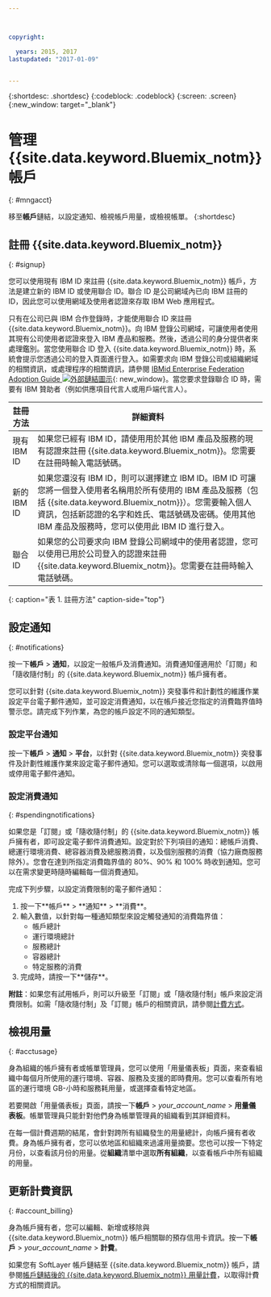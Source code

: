 ```yaml
---



copyright:

  years: 2015, 2017
lastupdated: "2017-01-09"


---
```


{:shortdesc: .shortdesc}
{:codeblock: .codeblock}
{:screen: .screen}
{:new_window: target="_blank"}

# 管理 {{site.data.keyword.Bluemix_notm}} 帳戶
{: #mngacct}

移至**帳戶**鏈結，以設定通知、檢視帳戶用量，或檢視帳單。
{:shortdesc}

## 註冊 {{site.data.keyword.Bluemix_notm}}
{: #signup}

您可以使用現有 IBM ID 來註冊 {{site.data.keyword.Bluemix_notm}} 帳戶，方法是建立新的 IBM ID 或使用聯合 ID。聯合 ID 是公司網域內已向 IBM 註冊的 ID，因此您可以使用網域及使用者認證來存取 IBM Web 應用程式。  

只有在公司已與 IBM 合作登錄時，才能使用聯合 ID 來註冊 {{site.data.keyword.Bluemix_notm}}。向 IBM 登錄公司網域，可讓使用者使用其現有公司使用者認證來登入 IBM 產品和服務。然後，透過公司的身分提供者來處理鑑別。當您使用聯合 ID 登入 {{site.data.keyword.Bluemix_notm}} 時，系統會提示您透過公司的登入頁面進行登入。如需要求向 IBM 登錄公司或組織網域的相關資訊，或處理程序的相關資訊，請參閱 [IBMid Enterprise Federation Adoption Guide ![外部鏈結圖示](../icons/launch-glyph.svg)](https://ibm.box.com/v/IBMid-Federation-Guide){: new_window}。當您要求登錄聯合 ID 時，需要有 IBM 贊助者（例如供應項目代言人或用戶端代言人）。

| 註冊方法 | 詳細資料 |    
|-----------------|---------|
|現有 IBM ID | 如果您已經有 IBM ID，請使用用於其他 IBM 產品及服務的現有認證來註冊 {{site.data.keyword.Bluemix_notm}}。您需要在註冊時輸入電話號碼。 |
|新的 IBM ID | 如果您還沒有 IBM ID，則可以選擇建立 IBM ID。IBM ID 可讓您將一個登入使用者名稱用於所有使用的 IBM 產品及服務（包括 {{site.data.keyword.Bluemix_notm}}）。您需要輸入個人資訊，包括新認證的名字和姓氏、電話號碼及密碼。使用其他 IBM 產品及服務時，您可以使用此 IBM ID 進行登入。  |
|聯合 ID | 如果您的公司要求向 IBM 登錄公司網域中的使用者認證，您可以使用已用於公司登入的認證來註冊 {{site.data.keyword.Bluemix_notm}}。您需要在註冊時輸入電話號碼。 |
{: caption="表 1. 註冊方法" caption-side="top"}

## 設定通知
{: #notifications}

按一下**帳戶** &gt; **通知**，以設定一般帳戶及消費通知。消費通知僅適用於「訂閱」和「隨收隨付制」的 {{site.data.keyword.Bluemix_notm}} 帳戶擁有者。

您可以針對 {{site.data.keyword.Bluemix_notm}} 突發事件和計劃性的維護作業設定平台電子郵件通知，並可設定消費通知，以在帳戶接近您指定的消費臨界值時警示您。請完成下列作業，為您的帳戶設定不同的通知類型。

### 設定平台通知

按一下**帳戶** &gt; **通知** &gt; **平台**，以針對 {{site.data.keyword.Bluemix_notm}} 突發事件及計劃性維護作業來設定電子郵件通知。您可以選取或清除每一個選項，以啟用或停用電子郵件通知。

<!-- staging only

**Note**: You are always alerted by email about emergencies and pricing changes.

On the **Platform** tab you can also customize notifications for your orgs, spaces, or applications. Complete the following steps to add a customized notification:

<ol>
<li>Select **Add a Notification**.</li>
<li>Use the search field to find the org, application, service, or resource that you want to set a notification for, or expand the item in the pre-populated list.</li>
<li>Select *Email* to set the notification type.</li>
</ol>

staging only end -->

### 設定消費通知
{: #spendingnotifications}

如果您是「訂閱」或「隨收隨付制」的 {{site.data.keyword.Bluemix_notm}} 帳戶擁有者，即可設定電子郵件消費通知。設定對於下列項目的通知：總帳戶消費、總運行環境消費、總容器消費及總服務消費，以及個別服務的消費（協力廠商服務除外）。您會在達到所指定消費臨界值的 80%、90% 和 100% 時收到通知。您可以在需求變更時隨時編輯每一個消費通知。

完成下列步驟，以設定消費限制的電子郵件通知：

<ol>
<li>按一下**帳戶** &gt; **通知** &gt; **消費**。</li>
<li>輸入數值，以針對每一種通知類型來設定觸發通知的消費臨界值：<br />
<ul>
<li>帳戶總計</li>
<li>運行環境總計</li>
<li>服務總計</li>
<li>容器總計</li>
<li>特定服務的消費</li>
</ul>
</li>
<li>完成時，請按一下**儲存**。</li>
</ol>

**附註**：如果您有試用帳戶，則可以升級至「訂閱」或「隨收隨付制」帳戶來設定消費限制。如需「隨收隨付制」及「訂閱」帳戶的相關資訊，請參閱[計費方式](/docs/pricing/index.html#pay-accounts)。

## 檢視用量
{: #acctusage}

身為組織的帳戶擁有者或帳單管理員，您可以使用「用量儀表板」頁面，來查看組織中每個月所使用的運行環境、容器、服務及支援的即時費用。您可以查看所有地區的運行環境 GB-小時和服務耗用量，或選擇查看特定地區。

若要開啟「用量儀表板」頁面，請按一下**帳戶** &gt; *your_account_name* &gt; **用量儀表板**。帳單管理員只能針對他們身為帳單管理員的組織看到其詳細資料。

在每一個計費週期的結尾，會針對跨所有組織發生的用量總計，向帳戶擁有者收費。身為帳戶擁有者，您可以依地區和組織來過濾用量摘要。您也可以按一下特定月份，以查看該月份的用量。從**組織**清單中選取**所有組織**，以查看帳戶中所有組織的用量。

## 更新計費資訊
{: #account_billing}

身為帳戶擁有者，您可以編輯、新增或移除與 {{site.data.keyword.Bluemix_notm}} 帳戶相關聯的預存信用卡資訊。按一下**帳戶** &gt; *your_account_name* &gt; **計費**。

如果您有 SoftLayer 帳戶鏈結至 {{site.data.keyword.Bluemix_notm}} 帳戶，請參閱[帳戶鏈結後的 {{site.data.keyword.Bluemix_notm}} 用量計費](/docs/admin/softlayerlink.html#bill_usage)，以取得計費方式的相關資訊。
